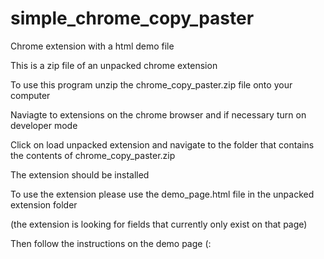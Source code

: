 # simple_chrome_copy_paster
Chrome extension with a html demo file


This is a zip file of an unpacked chrome extension

To use this program unzip the chrome_copy_paster.zip file onto your computer

Naviagte to extensions on the chrome browser and if necessary turn on developer mode

Click on load unpacked extension and navigate to the folder that contains the contents of chrome_copy_paster.zip

The extension should be installed

To use the extension please use the demo_page.html file in the unpacked extension folder

(the extension is looking for fields that currently only exist on that page)

Then follow the instructions on the demo page (: 
